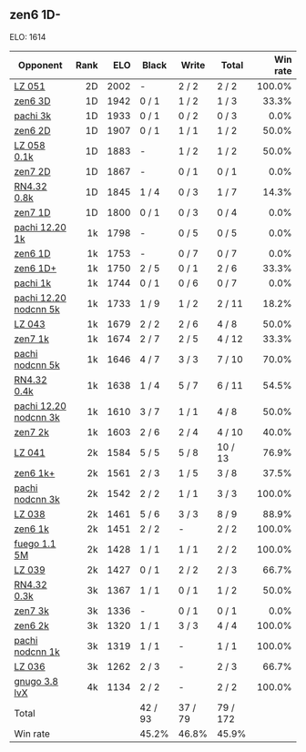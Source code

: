 ## zen6 1D- ##

ELO: 1614

Opponent | Rank | ELO | Black | Write | Total | Win rate
---------|-----:|----:|-------|-------|-------|-------:
[LZ 051](LZ%20051.md) | 2D | 2002 | - | 2 / 2 | 2 / 2 | 100.0%
[zen6 3D](zen6%203D.md) | 1D | 1942 | 0 / 1 | 1 / 2 | 1 / 3 | 33.3%
[pachi 3k](pachi%203k.md) | 1D | 1933 | 0 / 1 | 0 / 2 | 0 / 3 | 0.0%
[zen6 2D](zen6%202D.md) | 1D | 1907 | 0 / 1 | 1 / 1 | 1 / 2 | 50.0%
[LZ 058 0.1k](LZ%20058%200.1k.md) | 1D | 1883 | - | 1 / 2 | 1 / 2 | 50.0%
[zen7 2D](zen7%202D.md) | 1D | 1867 | - | 0 / 1 | 0 / 1 | 0.0%
[RN4.32 0.8k](RN4.32%200.8k.md) | 1D | 1845 | 1 / 4 | 0 / 3 | 1 / 7 | 14.3%
[zen7 1D](zen7%201D.md) | 1D | 1800 | 0 / 1 | 0 / 3 | 0 / 4 | 0.0%
[pachi 12.20 1k](pachi%2012.20%201k.md) | 1k | 1798 | - | 0 / 5 | 0 / 5 | 0.0%
[zen6 1D](zen6%201D.md) | 1k | 1753 | - | 0 / 7 | 0 / 7 | 0.0%
[zen6 1D+](zen6%201D+.md) | 1k | 1750 | 2 / 5 | 0 / 1 | 2 / 6 | 33.3%
[pachi 1k](pachi%201k.md) | 1k | 1744 | 0 / 1 | 0 / 6 | 0 / 7 | 0.0%
[pachi 12.20 nodcnn 5k](pachi%2012.20%20nodcnn%205k.md) | 1k | 1733 | 1 / 9 | 1 / 2 | 2 / 11 | 18.2%
[LZ 043](LZ%20043.md) | 1k | 1679 | 2 / 2 | 2 / 6 | 4 / 8 | 50.0%
[zen7 1k](zen7%201k.md) | 1k | 1674 | 2 / 7 | 2 / 5 | 4 / 12 | 33.3%
[pachi nodcnn 5k](pachi%20nodcnn%205k.md) | 1k | 1646 | 4 / 7 | 3 / 3 | 7 / 10 | 70.0%
[RN4.32 0.4k](RN4.32%200.4k.md) | 1k | 1638 | 1 / 4 | 5 / 7 | 6 / 11 | 54.5%
[pachi 12.20 nodcnn 3k](pachi%2012.20%20nodcnn%203k.md) | 1k | 1610 | 3 / 7 | 1 / 1 | 4 / 8 | 50.0%
[zen7 2k](zen7%202k.md) | 1k | 1603 | 2 / 6 | 2 / 4 | 4 / 10 | 40.0%
[LZ 041](LZ%20041.md) | 2k | 1584 | 5 / 5 | 5 / 8 | 10 / 13 | 76.9%
[zen6 1k+](zen6%201k+.md) | 2k | 1561 | 2 / 3 | 1 / 5 | 3 / 8 | 37.5%
[pachi nodcnn 3k](pachi%20nodcnn%203k.md) | 2k | 1542 | 2 / 2 | 1 / 1 | 3 / 3 | 100.0%
[LZ 038](LZ%20038.md) | 2k | 1461 | 5 / 6 | 3 / 3 | 8 / 9 | 88.9%
[zen6 1k](zen6%201k.md) | 2k | 1451 | 2 / 2 | - | 2 / 2 | 100.0%
[fuego 1.1 5M](fuego%201.1%205M.md) | 2k | 1428 | 1 / 1 | 1 / 1 | 2 / 2 | 100.0%
[LZ 039](LZ%20039.md) | 2k | 1427 | 0 / 1 | 2 / 2 | 2 / 3 | 66.7%
[RN4.32 0.3k](RN4.32%200.3k.md) | 3k | 1367 | 1 / 1 | 0 / 1 | 1 / 2 | 50.0%
[zen7 3k](zen7%203k.md) | 3k | 1336 | - | 0 / 1 | 0 / 1 | 0.0%
[zen6 2k](zen6%202k.md) | 3k | 1320 | 1 / 1 | 3 / 3 | 4 / 4 | 100.0%
[pachi nodcnn 1k](pachi%20nodcnn%201k.md) | 3k | 1319 | 1 / 1 | - | 1 / 1 | 100.0%
[LZ 036](LZ%20036.md) | 3k | 1262 | 2 / 3 | - | 2 / 3 | 66.7%
[gnugo 3.8 lvX](gnugo%203.8%20lvX.md) | 4k | 1134 | 2 / 2 | - | 2 / 2 | 100.0%
Total | | | 42 / 93 | 37 / 79 | 79 / 172 | 
Win rate| | | 45.2% | 46.8% | 45.9% | 
